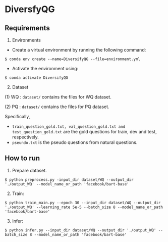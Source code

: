 # DiversfyQG

## Requirements
1. Environments
* Create a virtual environment by running the following command:
```
$ conda env create --name=DiversifyQG --file=environment.yml
```
* Activate the environment using:
```
$ conda activate DiversifyQG
```
2. Dataset

(1) WQ : `dataset/` contains the files for WQ dataset. 

(2) PQ : `dataset/` contains the files for PQ dataset.

Specifically, 
* `train_question_gold.txt, val_question_gold.txt and test_question_gold.txt` are the gold questions for train, dev and test, respectively. 
* `pseundo.txt` is the pseudo questions from natural questions.
## How to run 
1. Prepare dataset.
```
$ python preprocess.py -input_dir dataset/WQ --output_dir './output_WQ' --model_name_or_path 'facebook/bart-base'
```
2. Train:
```
$ python train_main.py --epoch 30 --input_dir dataset/WQ --output_dir './output_WQ' --learning_rate 5e-5 --batch_size 8 --model_name_or_path 'facebook/bart-base'
```
3. Infer:
```
$ python infer.py --input_dir dataset/WQ --output_dir './output_WQ' --batch_size 8 --model_name_or_path 'facebook/bart-base'
```
